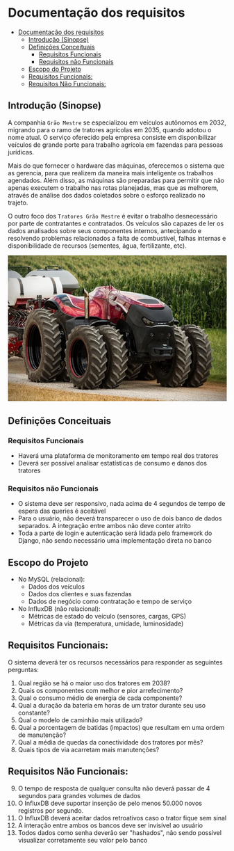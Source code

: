# Documentação dos requisitos

- [Documentação dos requisitos](#documentação-dos-requisitos)
  - [Introdução (Sinopse)](#introdução-sinopse)
  - [Definições Conceituais](#definições-conceituais)
    - [Requisitos Funcionais](#requisitos-funcionais)
    - [Requisitos não Funcionais](#requisitos-não-funcionais)
  - [Escopo do Projeto](#escopo-do-projeto)
  - [Requisitos Funcionais:](#requisitos-funcionais-1)
  - [Requisitos Não Funcionais:](#requisitos-não-funcionais-1)


## Introdução (Sinopse)

A companhia `Grão Mestre` se especializou em veículos autônomos em 2032, migrando para o ramo de tratores agrícolas em 2035, quando adotou o nome atual. O serviço oferecido pela empresa consiste em disponibilizar veículos de grande porte para trabalho agrícola em fazendas para pessoas jurídicas.

Mais do que fornecer o hardware das máquinas, oferecemos o sistema que as gerencia, para que realizem da maneira mais inteligente os trabalhos agendados. Além disso, as máquinas são preparadas para permitir que não apenas executem o trabalho nas rotas planejadas, mas que as melhorem, através de análise dos dados coletados sobre o esforço realizado no trajeto.

O outro foco dos `Tratores Grão Mestre` é evitar o trabalho desnecessário por parte de contratantes e contratados. Os veículos são capazes de ler os dados analisados sobre seus componentes internos, antecipando e resolvendo problemas relacionados a falta de combustível, falhas internas e disponibilidade de recursos (sementes, água, fertilizante, etc).

![tractor_image](/docs/images/interestelar%20tractor.png)

## Definições Conceituais

### Requisitos Funcionais

- Haverá uma plataforma de monitoramento em tempo real dos tratores
- Deverá ser possível analisar estatísticas de consumo e danos dos tratores

### Requisitos não Funcionais

- O sistema deve ser responsivo, nada acima de 4 segundos de tempo de espera das queries é aceitável
- Para o usuário, não deverá transparecer o uso de dois banco de dados separados. A integração entre ambos não deve conter atrito
- Toda a parte de login e autenticação será lidada pelo framework do Django, não sendo necessário uma implementação direta no banco

## Escopo do Projeto

- No MySQL (relacional):
  - Dados dos veículos
  - Dados dos clientes e suas fazendas
  - Dados de negócio como contratação e tempo de serviço
- No InfluxDB (não relacional):
  - Métricas de estado do veículo (sensores, cargas, GPS)
  - Métricas da via (temperatura, umidade, luminosidade)

## Requisitos Funcionais:

O sistema deverá ter os recursos necessários para responder as seguintes perguntas:

1. Qual região se há o maior uso dos tratores em 2038?
2. Quais os componentes com melhor e pior arrefecimento?
3. Qual o consumo médio de energia de cada componente?
4. Qual a duração da bateria em horas de um trator durante seu uso constante?
5. Qual o modelo de caminhão mais utilizado?
6. Qual a porcentagem de batidas (impactos) que resultam em uma ordem de manutenção?
7. Qual a média de quedas da conectividade dos tratores por mês?
8. Quais tipos de via acarretam mais manutenções?


## Requisitos Não Funcionais:

9. O tempo de resposta de qualquer consulta não deverá passar de 4 segundos para grandes volumes de dados
10. O InfluxDB deve suportar inserção de pelo menos 50.000 novos registros por segundo.
11. O InfluxDB deverá aceitar dados retroativos caso o trator fique sem sinal
12. A interação entre ambos os bancos deve ser invisível ao usuário
13. Todos dados como senha deverão ser "hashados", não sendo possível visualizar corretamente seu valor pelo banco
